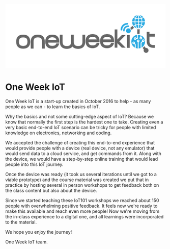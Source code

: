 ![One Week Iot Logo](Images/logo.jpg)

# One Week IoT
One Week IoT is a start-up created in October 2016 to help - as many people as we can - to learn the basics of IoT.

Why the basics and not some cutting-edge aspect of IoT? Because we know that normally the first step is the hardest one to take. Creating even a very basic end-to-end IoT scenario can be tricky for people with limited knowledge on electronics, networking and coding. 

We accepted the challenge of creating this end-to-end experience that would provide people with a device (real device, not any emulator) that would send data to a cloud service, and get commands from it. Along with the device, we would have a step-by-step online training that would lead people into this IoT journey.

Once the device was ready (it took us several iterations until we got to a viable prototype) and the course material was created we put that in practice by hosting several in person workshops to get feedback both on the class content but also about the device. 

Since we started teaching these IoT101 workshops we reached about 150 people with overwhelming positive feedback. It feels now we're ready to make this available and reach even more people! Now we're moving from the in-class experience to a digital one, and all learnings were incorporated to the material.

We hope you enjoy the journey!

One Week IoT team.